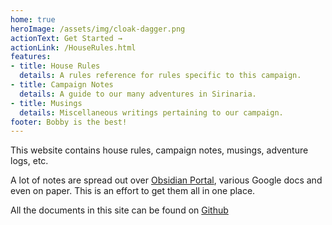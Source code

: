 ```yaml
---
home: true
heroImage: /assets/img/cloak-dagger.png
actionText: Get Started →
actionLink: /HouseRules.html
features:
- title: House Rules
  details: A rules reference for rules specific to this campaign.
- title: Campaign Notes
  details: A guide to our many adventures in Sirinaria.
- title: Musings
  details: Miscellaneous writings pertaining to our campaign.
footer: Bobby is the best!
---
```


This website contains house rules, campaign notes, musings, adventure logs, etc.

A lot of notes are spread out over [Obsidian Portal](https://sirinaria.obsidianportal.com/), various Google docs and even on paper. This is an effort to get them all in one place.

All the documents in this site can be found on [Github](https://github.com/bobonthenet/SirinariaCampaign)
